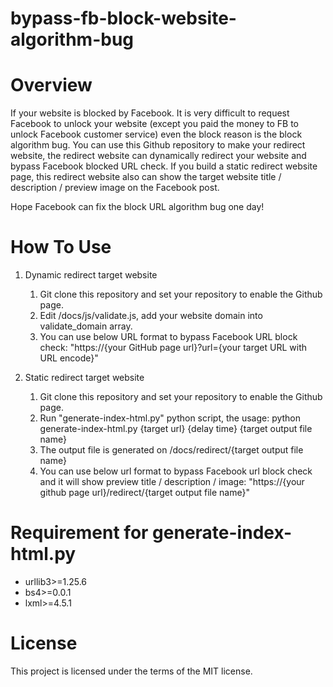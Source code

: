 # bypass-fb-block-website-algorithm-bug

# Overview

If your website is blocked by Facebook. It is very difficult to request Facebook to unlock your website (except you paid the money to FB to unlock Facebook customer service) even the block reason is the block algorithm bug.
You can use this Github repository to make your redirect website, the redirect website can dynamically redirect your website and bypass Facebook blocked URL check. 
If you build a static redirect website page, this redirect website also can show the target website title / description / preview image on the Facebook post.

Hope Facebook can fix the block URL algorithm bug one day!

# How To Use

1. Dynamic redirect target website
    1. Git clone this repository and set your repository to enable the Github page.
    2. Edit /docs/js/validate.js, add your website domain into validate_domain array.
    3. You can use below URL format to bypass Facebook URL block check:
       "https://{your GitHub page url}?url={your target URL with URL encode}"

2. Static redirect target website
    1. Git clone this repository and set your repository to enable the Github page.
    2. Run "generate-index-html.py" python script, the usage:
       python generate-index-html.py {target url} {delay time} {target output file name}
    3. The output file is generated on /docs/redirect/{target output file name}
    4. You can use below url format to bypass Facebook url block check and it will show preview title / description / image:
       "https://{your github page url}/redirect/{target output file name}"

# Requirement for generate-index-html.py
  * urllib3>=1.25.6
  * bs4>=0.0.1
  * lxml>=4.5.1

# License
This project is licensed under the terms of the MIT license.